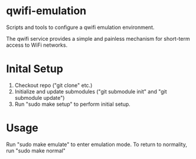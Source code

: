 qwifi-emulation
===============

Scripts and tools to configure a qwifi emulation environment.

The qwifi service provides a simple and painless mechanism for short-term access to WiFi networks.

Inital Setup
===============

1. Checkout repo ("git clone" etc.)
2. Initialize and update submodules ("git submodule init" and "git submodule update")
3. Run "sudo make setup" to perform initial setup.

Usage
===============

Run "sudo make emulate" to enter emulation mode. To return to normality, run "sudo make normal"
